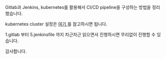 Gitlab과 Jenkins, kubernetes를 활용해서 CI/CD pipeline을 구성하는 방법을 정리했습니다.

kubernetes cluster 설정은 <a href="https://github.com/wotkddl21/kubernetes/tree/main/week3/kubeadm" > 여기 </a>를 참고하시면 됩니다.

1.gitlab 부터 5.jenkinsfile 까지 차근차근 읽으면서 진행하시면 무리없이 진행할 수 있습니다.

감사합니다.
